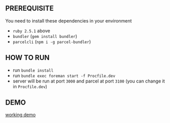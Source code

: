 ## PREREQUISITE

You need to install these dependencies in your environment

- `ruby 2.5.1` above
- `bundler` (`gem install bundler`)
- `parcelcli` (`npm i -g parcel-bundler`)

## HOW TO RUN

- run `bundle install`
- run `bundle exec foreman start -f Procfile.dev`
- server will be run at port `3000` and parcel at port `3100` (you can change it in `Procfile.dev`)

## DEMO

[working demo](https://daily-commit-rb.herokuapp.com/)
